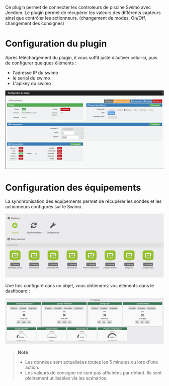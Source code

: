Ce plugin permet de connecter les controleurs de piscine Swimo avec Jeedom.
Le plugin permet de récupérer les valeurs des différents capteurs ainsi que contrôler les actionneurs. (changement de modes, On/Off, changement des consignes)

Configuration du plugin
=======================

Après téléchargement du plugin, il vous suffit juste d’activer celui-ci,
puis de configurer quelques éléments :

- l'adresse IP du swimo
- le serial du swimo
- L'apikey du swimo

![swimo](./swimo1.png)

Configuration des équipements
=============================

La synchronisation des équipements permet de récupérer les sondes et les actionneurs configurés sur le Swimo.

![swimo2](./swimo2.png)

Une fois configuré dans un objet, vous obtiendrez vos éléments dans le dashboard :

![swimo3](./swimo3.png)

> **Note**
>
> - Les données sont actualisées toutes les 5 minutes ou lors d'une action.
> - Les valeurs de consigne ne sont pas affichées par défaut.
> Ils sont pleinement utilisables via les scénarios.
